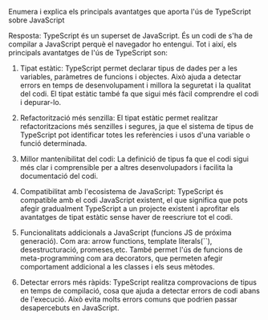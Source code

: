 Enumera i explica els principals avantatges que aporta l'ús de TypeScript sobre JavaScript

Resposta:
TypeScript és un superset de JavaScript. És un codi de s'ha de compilar a JavaScript perquè el navegador ho entengui. Tot i així, els principals avantatges de l'ús de TypeScript son:

1. Tipat estàtic: TypeScript permet declarar tipus de dades per a les variables, paràmetres de funcions i objectes. Això ajuda a detectar errors en temps de desenvolupament i millora la seguretat i la qualitat del codi. El tipat estàtic també fa que sigui més fàcil comprendre el codi i depurar-lo.

2. Refactorització més senzilla: El tipat estàtic permet realitzar refactoritzacions més senzilles i segures, ja que el sistema de tipus de TypeScript pot identificar totes les referències i usos d'una variable o funció determinada.

3. Millor mantenibilitat del codi: La definició de tipus fa que el codi sigui més clar i comprensible per a altres desenvolupadors i facilita la documentació del codi.

4. Compatibilitat amb l'ecosistema de JavaScript: TypeScript és compatible amb el codi JavaScript existent, el que significa que pots afegir gradualment TypeScript a un projecte existent i aprofitar els avantatges de tipat estàtic sense haver de reescriure tot el codi.

5. Funcionalitats addicionals a JavaScript (funcions JS de próxima generació). Com ara: arrow functions, template literals(``), desestructuració, promeses,etc. També permet l'ús de funcions de meta-programming com ara decorators, que permeten afegir comportament addicional a les classes i els seus mètodes.

5. Detectar errors més ràpids: TypeScript realitza comprovacions de tipus en temps de compilació, cosa que ajuda a detectar errors de codi abans de l'execució. Això evita molts errors comuns que podrien passar desapercebuts en JavaScript.